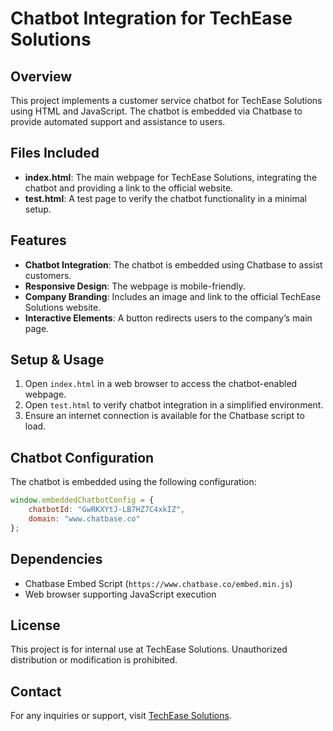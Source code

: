 # Chatbot Integration for TechEase Solutions

## Overview
This project implements a customer service chatbot for TechEase Solutions using HTML and JavaScript. The chatbot is embedded via Chatbase to provide automated support and assistance to users.

## Files Included
- **index.html**: The main webpage for TechEase Solutions, integrating the chatbot and providing a link to the official website.
- **test.html**: A test page to verify the chatbot functionality in a minimal setup.

## Features
- **Chatbot Integration**: The chatbot is embedded using Chatbase to assist customers.
- **Responsive Design**: The webpage is mobile-friendly.
- **Company Branding**: Includes an image and link to the official TechEase Solutions website.
- **Interactive Elements**: A button redirects users to the company’s main page.

## Setup & Usage
1. Open `index.html` in a web browser to access the chatbot-enabled webpage.
2. Open `test.html` to verify chatbot integration in a simplified environment.
3. Ensure an internet connection is available for the Chatbase script to load.

## Chatbot Configuration
The chatbot is embedded using the following configuration:
```javascript
window.embeddedChatbotConfig = {
    chatbotId: "GwRKXYtJ-LB7HZ7C4xkIZ",
    domain: "www.chatbase.co"
};
```

## Dependencies
- Chatbase Embed Script (`https://www.chatbase.co/embed.min.js`)
- Web browser supporting JavaScript execution

## License
This project is for internal use at TechEase Solutions. Unauthorized distribution or modification is prohibited.

## Contact
For any inquiries or support, visit [TechEase Solutions](https://www.techeasestore.com/).

